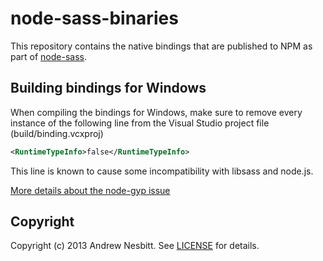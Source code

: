 node-sass-binaries
==================

This repository contains the native bindings that are published to NPM as part of [node-sass](https://github.com/andrew/node-sass).

## Building bindings for Windows

When compiling the bindings for Windows, make sure to remove every instance of the following line from the Visual Studio project file (build/binding.vcxproj)

```xml
<RuntimeTypeInfo>false</RuntimeTypeInfo>
```

This line is known to cause some incompatibility with libsass and node.js.

[More details about the node-gyp issue](https://github.com/TooTallNate/node-gyp/issues/335)

## Copyright

Copyright (c) 2013 Andrew Nesbitt. See [LICENSE](https://github.com/andrew/node-sass-binaries/blob/master/LICENSE) for details.
